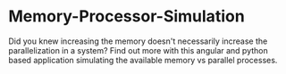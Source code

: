 # Memory-Processor-Simulation
Did you knew increasing the memory doesn't necessarily increase the parallelization in a system? Find out more with this angular and python based application simulating the available memory vs parallel processes.
